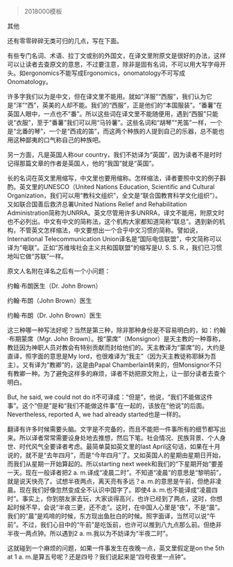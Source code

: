 # 
> 2018000模板


其他


还有零零碎碎无类可归的几点，写在下面。

有些专门名词、术语、拉丁文或别的外国文，在译文里附原文是很好的办法，这样可以让读者去查原文的意思，不过要注意，除非是固有名词，不可以用大写字母开头。如ergonomics不能写成Ergonomics，onomatology不可写成Onomatology。

许多字我们以为是中文，但在译文里不能用。就如“洋服”“西服”，我们认为它是“洋”“西”，英美的人却不能。我们的“西服”，正是他们的“本国服装”。“番薯”在英国人眼中，一点也不“番”。所以这些词在译文里不能随便用，遇到“西服”只能说“衣服”，至于“番薯”我们可以用“马铃薯”。这些名词和“胡琴”“羌笛”一样，一个是“北番的琴”，一个是“西戎的笛”，而这两个种族的人提到自己的乐器，总不能也用这种鄙夷的口气称自己的种族吧。

另一方面，凡是英国人称our country，我们不妨译为“英国”，因为读者不是时时记得那篇文章的作者是英国人，他的“我国”就是“英国”。

长的名词在英文里用缩写，中文里也要用缩称。怎样缩法，译者要照中文的例子斟酌。英文里的UNESCO（United Nations Education, Scientific and Cultural Organization，我们可以用“教科文组织”，全文是“联合国教育科学文化组织”）。又如联合国善后救济总署United Nations Relief and Rehabilitation Administration简称为UNRRA。英文尽管用许多UNRRA，译文不能用，附原文时也不必列出。中文有中文的简称法，这个机构大家都知道简称“联总”。遇到新的机构，不管英文怎样缩法，中文要想出一个合乎中文习惯的简称。譬如说，International Telecommunication Union译名是“国际电信联盟”，中文简称可以译为“电联”。正如“苏维埃社会主义共和国联盟”的缩写是U. S. S. R.，我们已习惯地叫它做“苏联”一样。

原文人名附在译名之后有一个小问题：





约翰·布朗医生（Dr. John Brown）

约翰·布朗（John Brown）医生

约翰·布朗（Dr. John Brown）医生





这三种哪一种写法好呢？当然是第三种，除非那种身份是不容易明白的，如：约翰·布期蒙席（Mgr. John Brown）。按“蒙席”（Monsignor）是天主教的一种尊称，教廷因为神职人员对教会有特别贡献而封给他们的。天主教译为“蒙席”的，大约是直译，照字面的意思是My lord，也很难译为“我主”（因为天主教徒称耶稣为吾主）。又有译为“教卿”的，这是由Papal Chamberlain转来的，但Monsignor不只有教卿一种。为了避免这样多的麻烦，译者不妨把原文附上，让一部分读者去查个明白。

But, he said, we could not do it不可译成：“但是”，他说，“我们不能做这件事”。这个“但是”是和“我们不能做这件事”在一起的，该放在“他说”的后面。Nevertheless, reported A, we had already started也是一样的。

翻译有许多时候需要头脑。文字是不完备的，而且不能把一件事所有的细节都写出来。所以译者常常需要设身处地去推想，然后下笔。社会情况、民族背景、个人身世、时代风气全要译者考虑。最简单莫如英文里的last April这句话，如果在十月说的，就不是“去年四月”，而是“今年四月”了。又如英国人的星期由星期日开始，而我们从星期一开始算起的。所以starting next week和我们的“下星期开始”要差一天。现在一般译者把2 a. m.译成“凌晨二时”。不知道“凌晨”的意思是“黎明前”，就是说天快亮了。试想半夜两点，离天亮有多远？a. m.的意思是午前，但绝非凌晨。现在我们好像忽然变成全不认识中国字了。即使4 a. m.也不能译成“凌晨四时”。事实上，你到朋友家去玩，大家谈得高兴，也许已经到了两点，这时，你想起时候不早，会说“半夜三更，还不走”。这时，在中国人心里是“夜”，不是“晨”。我们的“晨”是鸡啼的时候，东方现出鱼肚白的时候。照字面译，当然可以说“午前”。不过，我们心目中的“午前”是吃饭前，也许可以推到八九点那么前。但绝非半夜一两点钟。所以遇到2 a. m.我以为不妨译为“半夜二时”。

这就碰到一个麻烦的问题，如果一件事发生在夜晚一点，英文里假定是on the 5th at 1 a. m.是算五号呢？还是四号？我们说起来是“四号夜里一点钟”。



